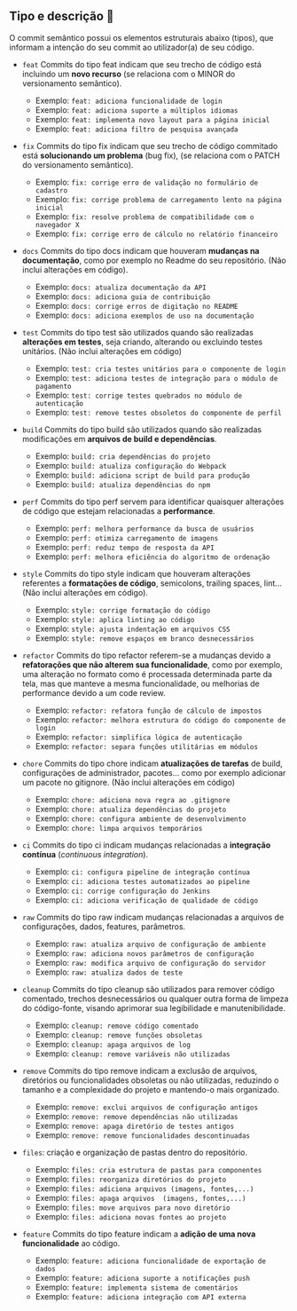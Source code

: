 ## Tipo e descrição 🦄

O commit semântico possui os elementos estruturais abaixo (tipos), que informam a intenção do seu commit ao utilizador(a) de seu código.

- `feat` Commits do tipo feat indicam que seu trecho de código está incluindo um **novo recurso** (se relaciona com o MINOR do versionamento semântico).
  - Exemplo: `feat: adiciona funcionalidade de login`
  - Exemplo: `feat: adiciona suporte a múltiplos idiomas`
  - Exemplo: `feat: implementa novo layout para a página inicial`
  - Exemplo: `feat: adiciona filtro de pesquisa avançada`

- `fix` Commits do tipo fix indicam que seu trecho de código commitado está **solucionando um problema** (bug fix), (se relaciona com o PATCH do versionamento semântico).
  - Exemplo: `fix: corrige erro de validação no formulário de cadastro`
  - Exemplo: `fix: corrige problema de carregamento lento na página inicial`
  - Exemplo: `fix: resolve problema de compatibilidade com o navegador X`
  - Exemplo: `fix: corrige erro de cálculo no relatório financeiro`

- `docs` Commits do tipo docs indicam que houveram **mudanças na documentação**, como por exemplo no Readme do seu repositório. (Não inclui alterações em código).
  - Exemplo: `docs: atualiza documentação da API`
  - Exemplo: `docs: adiciona guia de contribuição`
  - Exemplo: `docs: corrige erros de digitação no README`
  - Exemplo: `docs: adiciona exemplos de uso na documentação`

- `test` Commits do tipo test são utilizados quando são realizadas **alterações em testes**, seja criando, alterando ou excluindo testes unitários. (Não inclui alterações em código)
  - Exemplo: `test: cria testes unitários para o componente de login`
  - Exemplo: `test: adiciona testes de integração para o módulo de pagamento`
  - Exemplo: `test: corrige testes quebrados no módulo de autenticação`
  - Exemplo: `test: remove testes obsoletos do componente de perfil`

- `build` Commits do tipo build são utilizados quando são realizadas modificações em **arquivos de build e dependências**.
  - Exemplo: `build: cria dependências do projeto`
  - Exemplo: `build: atualiza configuração do Webpack`
  - Exemplo: `build: adiciona script de build para produção`
  - Exemplo: `build: atualiza dependências do npm`

- `perf` Commits do tipo perf servem para identificar quaisquer alterações de código que estejam relacionadas a **performance**.
  - Exemplo: `perf: melhora performance da busca de usuários`
  - Exemplo: `perf: otimiza carregamento de imagens`
  - Exemplo: `perf: reduz tempo de resposta da API`
  - Exemplo: `perf: melhora eficiência do algoritmo de ordenação`

- `style` Commits do tipo style indicam que houveram alterações referentes a **formatações de código**, semicolons, trailing spaces, lint... (Não inclui alterações em código).
  - Exemplo: `style: corrige formatação do código`
  - Exemplo: `style: aplica linting ao código`
  - Exemplo: `style: ajusta indentação em arquivos CSS`
  - Exemplo: `style: remove espaços em branco desnecessários`

- `refactor` Commits do tipo refactor referem-se a mudanças devido a **refatorações que não alterem sua funcionalidade**, como por exemplo, uma alteração no formato como é processada determinada parte da tela, mas que manteve a mesma funcionalidade, ou melhorias de performance devido a um code review.
  - Exemplo: `refactor: refatora função de cálculo de impostos`
  - Exemplo: `refactor: melhora estrutura do código do componente de login`
  - Exemplo: `refactor: simplifica lógica de autenticação`
  - Exemplo: `refactor: separa funções utilitárias em módulos`

- `chore` Commits do tipo chore indicam **atualizações de tarefas** de build, configurações de administrador, pacotes... como por exemplo adicionar um pacote no gitignore. (Não inclui alterações em código)
  - Exemplo: `chore: adiciona nova regra ao .gitignore`
  - Exemplo: `chore: atualiza dependências do projeto`
  - Exemplo: `chore: configura ambiente de desenvolvimento`
  - Exemplo: `chore: limpa arquivos temporários`

- `ci` Commits do tipo ci indicam mudanças relacionadas a **integração contínua** (_continuous integration_).
  - Exemplo: `ci: configura pipeline de integração contínua`
  - Exemplo: `ci: adiciona testes automatizados ao pipeline`
  - Exemplo: `ci: corrige configuração do Jenkins`
  - Exemplo: `ci: adiciona verificação de qualidade de código`

- `raw` Commits do tipo raw indicam mudanças relacionadas a arquivos de configurações, dados, features, parâmetros.
  - Exemplo: `raw: atualiza arquivo de configuração de ambiente`
  - Exemplo: `raw: adiciona novos parâmetros de configuração`
  - Exemplo: `raw: modifica arquivo de configuração do servidor`
  - Exemplo: `raw: atualiza dados de teste`

- `cleanup` Commits do tipo cleanup são utilizados para remover código comentado, trechos desnecessários ou qualquer outra forma de limpeza do código-fonte, visando aprimorar sua legibilidade e manutenibilidade.
  - Exemplo: `cleanup: remove código comentado`
  - Exemplo: `cleanup: remove funções obsoletas`
  - Exemplo: `cleanup: apaga arquivos de log`
  - Exemplo: `cleanup: remove variáveis não utilizadas`

- `remove` Commits do tipo remove indicam a exclusão de arquivos, diretórios ou funcionalidades obsoletas ou não utilizadas, reduzindo o tamanho e a complexidade do projeto e mantendo-o mais organizado.
  - Exemplo: `remove: exclui arquivos de configuração antigos`
  - Exemplo: `remove: remove dependências não utilizadas`
  - Exemplo: `remove: apaga diretório de testes antigos`
  - Exemplo: `remove: remove funcionalidades descontinuadas`

- `files`: criação e organização de pastas dentro do repositório.
  - Exemplo: `files: cria estrutura de pastas para componentes`
  - Exemplo: `files: reorganiza diretórios do projeto`
  - Exemplo: `files: adiciona arquivos (imagens, fontes,...)`
  - Exemplo: `files: apaga arquivos  (imagens, fontes,...)`
  - Exemplo: `files: move arquivos para novo diretório`
  - Exemplo: `files: adiciona novas fontes ao projeto`

- `feature` Commits do tipo feature indicam a **adição de uma nova funcionalidade** ao código.
  - Exemplo: `feature: adiciona funcionalidade de exportação de dados`
  - Exemplo: `feature: adiciona suporte a notificações push`
  - Exemplo: `feature: implementa sistema de comentários`
  - Exemplo: `feature: adiciona integração com API externa`
